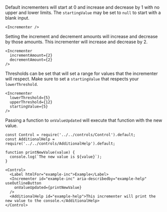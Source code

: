 Default incrementers will start at 0 and increase and decrease by 1 with no upper and lower limits. The `startingValue` may be set to `null` to start with a blank input.

```
<Incrementer />
```

Setting the increment and decrement amounts will increase and decrease by those amounts. This incrementer will increase and decrease by 2.

```
<Incrementer
  incrementAmount={2}
  decrementAmount={2}
/>
```

Thresholds can be set that will set a range for values that the incrementer will respect. Make sure to set a `startingValue` that respects your `lowerThreshold`.

```
<Incrementer
  lowerThreshold={5}
  upperThreshold={12}
  startingValue={5}
/>
```

Passing a function to `onValueUpdated` will execute that function with the new value.

```
const Control = require('../../controls/Control').default;
const AdditionalHelp = require('../../controls/AdditionalHelp').default;

function printNewValue(value) {
  console.log(`The new value is ${value}`);
}

<Control>
  <Label htmlFor="example-inc">Example</Label>
  <Incrementer id="example-inc" aria-describedby="example-help" useOutlineButton
    onValueUpdated={printNewValue}
  />
  <AdditionalHelp id="example-help">This incrementer will print the new value to the console.</AdditionalHelp>
</Control>
```
